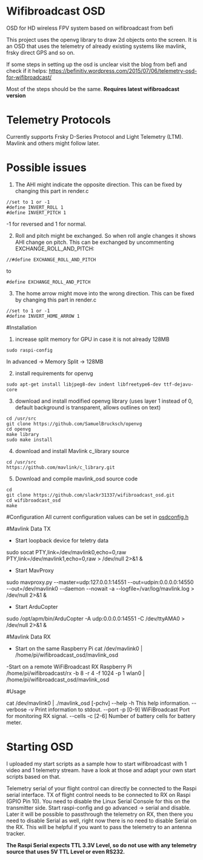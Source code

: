 # Wifibroadcast OSD
OSD for HD wireless FPV system based on wifibroadcast from befi

This project uses the openvg library to draw 2d objects onto the screen. It is an OSD that uses the telemetry of already existing systems like mavlink, frsky direct GPS and so on.

If some steps in setting up the osd is unclear visit the blog from befi and check if it helps:
https://befinitiv.wordpress.com/2015/07/06/telemetry-osd-for-wifibroadcast/

Most of the steps should be the same. **Requires latest wifibroadcast version**

# Telemetry Protocols

Currently supports Frsky D-Series Protocol and Light Telemetry (LTM). Mavlink and others might follow later.

# Possible issues
1) The AHI might indicate the opposite direction. This can be fixed by changing this part in render.c
```
//set to 1 or -1
#define INVERT_ROLL 1
#define INVERT_PITCH 1
```
-1 for reversed and 1 for normal.

2) Roll and pitch might be exchanged. So when roll angle changes it shows AHI change on pitch. This can be exchanged by uncommenting EXCHANGE_ROLL_AND_PITCH:
```
//#define EXCHANGE_ROLL_AND_PITCH
```
to
```
#define EXCHANGE_ROLL_AND_PITCH
```

3) The home arrow might move into the wrong direction. This can be fixed by changing this part in render.c
```
//set to 1 or -1
#define INVERT_HOME_ARROW 1
```

#Installation
1) increase split memory for GPU in case it is not already 128MB

```
sudo raspi-config
```
In advanced -> Memory Split -> 128MB


2) install requirements for openvg
```
sudo apt-get install libjpeg8-dev indent libfreetype6-dev ttf-dejavu-core
```

3) download and install modified openvg library (uses layer 1 instead of 0, default background is transparent, allows outlines on text)
```
cd /usr/src
git clone https://github.com/SamuelBrucksch/openvg
cd openvg
make library
sudo make install
```

4) download and install Mavlink c_library source
```
cd /usr/src
https://github.com/mavlink/c_library.git
```


5) Download and compile mavlink_osd source code
```
cd
git clone https://github.com/slackr31337/wifibroadcast_osd.git
cd wifibroadcast_osd
make
```

#Configuration
All current configuration values can be set in [osdconfig.h](https://github.com/slackr31337/wifibroadcast_osd/blob/master/osdconfig.h)


#Mavlink Data TX
- Start loopback device for teletry data

sudo socat PTY,link=/dev/mavlink0,echo=0,raw PTY,link=/dev/mavlink1,echo=0,raw > /dev/null 2>&1 &

- Start MavProxy

sudo mavproxy.py --master=udp:127.0.0.1:14551 --out=udpin:0.0.0.0:14550 --out=/dev/mavlink0 --daemon --nowait -a --logfile=/var/log/mavlink.log > /dev/null 2>&1 &

- Start ArduCopter

sudo /opt/apm/bin/ArduCopter -A udp:0.0.0.0:14551 -C /dev/ttyAMA0 > /dev/null 2>&1 &



#Mavlink Data RX
- Start on the same Raspberry Pi
cat /dev/mavlink0 | /home/pi/wifibroadcast_osd/mavlink_osd

-Start on a remote WiFiBroadcast RX Raspberry Pi
 /home/pi/wifibroadcast/rx -b 8 -r 4 -f 1024 -p 1 wlan0 | /home/pi/wifibroadcast_osd/mavlink_osd 
 

#Usage

 cat /dev/mavlink0 | ./mavlink_osd [-pchv]
  --help -h           This help information.
  --verbose -v        Print information to stdout.
  --port -p [0-9]     WiFiBroadcast Port for monitoring RX signal.
  --cells -c [2-6]    Number of battery cells for battery meter.


# Starting OSD
I uploaded my start scripts as a sample how to start wifibroadcast with 1 video and 1 telemetry stream. have a look at those and adapt your own start scripts based on that.

Telemetry serial of your flight control can directly be connected to the Raspi serial interface. TX of flight control needs to be connected to RX on Raspi (GPIO Pin 10). You need to disable the Linux Serial Console for this on the transmitter side. Start raspi-config and go advanced -> serial and disable. Later it will be possible to passthrough the telemetry on RX, then there you need to disable Serial as well, right now there is no need to disable Serial on the RX. This will be helpful if you want to pass the telemetry to an antenna tracker.

**The Raspi Serial expects TTL 3.3V Level, so do not use with any telemetry source that uses 5V TTL Level or even RS232.**
